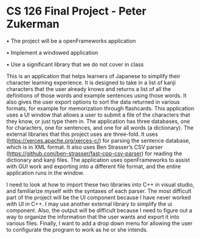 # CS 126 Final Project - Peter Zukerman
• The project will be a openFrameworks application 

• Implement a windowed application 

• Use a significant library that we do not cover in class

This is an application that helps learners of Japanese to simplify their character learning experience. It is designed to take in a list of kanji characters that the user already knows and returns a list of all the definitions of those words and example sentences using those words. It also gives the user export options to sort the data returned in various formats, for example for memorization through flashcards. This application uses a UI window that allows a user to submit a file of the characters that they know, or just type them in. The application has three databases, one for characters, one for sentences, and one for all words (a dictionary). The external libraries that this project uses are three-fold. It uses (https://xerces.apache.org/xerces-c/) for parsing the sentence database, which is in XML format. It also uses Ben Strasser’s CSV parser (https://github.com/ben-strasser/fast-cpp-csv-parser) for reading the dictionary and kanji files. The application uses openFrameworks to assist with GUI work and exporting into a different file format, and the entire application runs in the window. 


I need to look at how to import these two libraries into C++ in visual studio, and familiarize myself with the syntaxes of each parser. The most difficult part of the project will be the UI component because I have never worked with UI in C++. I may use another external library to simplify the ui component. Also, the output will be difficult because I need to figure out a way to organize the information that the user wants and export it into various files. Finally, I want to add a drop down menu for allowing the user to configurate the program to work as he or she intends.
